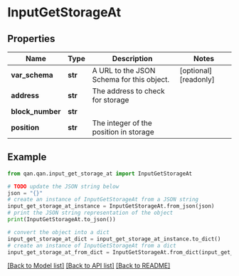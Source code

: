 # InputGetStorageAt


## Properties

Name | Type | Description | Notes
------------ | ------------- | ------------- | -------------
**var_schema** | **str** | A URL to the JSON Schema for this object. | [optional] [readonly] 
**address** | **str** | The address to check for storage | 
**block_number** | **str** |  | 
**position** | **str** | The integer of the position in storage | 

## Example

```python
from qan.qan.input_get_storage_at import InputGetStorageAt

# TODO update the JSON string below
json = "{}"
# create an instance of InputGetStorageAt from a JSON string
input_get_storage_at_instance = InputGetStorageAt.from_json(json)
# print the JSON string representation of the object
print(InputGetStorageAt.to_json())

# convert the object into a dict
input_get_storage_at_dict = input_get_storage_at_instance.to_dict()
# create an instance of InputGetStorageAt from a dict
input_get_storage_at_from_dict = InputGetStorageAt.from_dict(input_get_storage_at_dict)
```
[[Back to Model list]](../README.md#documentation-for-models) [[Back to API list]](../README.md#documentation-for-api-endpoints) [[Back to README]](../README.md)


